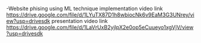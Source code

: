 -Website phising using ML technique
implementation video link  https://drive.google.com/file/d/1LYuTX87D1h8wbiocNk6v9EaM3G3UNrey/view?usp=drivesdk
presentation video link
https://drive.google.com/file/d/1LaVrUxB2yjlpX2e0op5eCuueyo1xgVjV/view?usp=drivesdk
